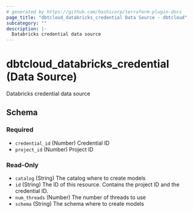 ```yaml
---
# generated by https://github.com/hashicorp/terraform-plugin-docs
page_title: "dbtcloud_databricks_credential Data Source - dbtcloud"
subcategory: ""
description: |-
  Databricks credential data source
---
```


# dbtcloud_databricks_credential (Data Source)

Databricks credential data source



<!-- schema generated by tfplugindocs -->
## Schema

### Required

- `credential_id` (Number) Credential ID
- `project_id` (Number) Project ID

### Read-Only

- `catalog` (String) The catalog where to create models
- `id` (String) The ID of this resource. Contains the project ID and the credential ID.
- `num_threads` (Number) The number of threads to use
- `schema` (String) The schema where to create models

